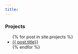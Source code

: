 ```yaml
---
title:
---
```

### Projects
<ul class=" jekyll-theme-cayman ">
{% for post in site.projects %}
  <li>
    <a href="{{ post.url }}">{{ post.title}}</a>
  </li>
{% endfor %}
</ul>
